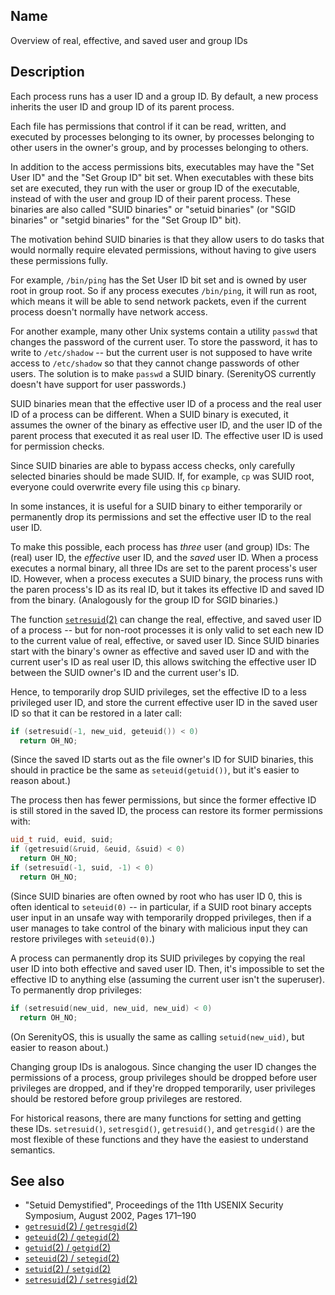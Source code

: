 ## Name

Overview of real, effective, and saved user and group IDs

## Description

Each process runs has a user ID and a group ID. By default, a new process inherits the user ID and group ID of its parent process.

Each file has permissions that control if it can be read, written, and executed by processes belonging to its owner, by processes belonging to other users in the owner's group, and by processes belonging to others.

In addition to the access permissions bits, executables may have the "Set User ID"  and the "Set Group ID" bit set. When executables with these bits set are executed, they run with the user or group ID of the executable, instead of with the user and group ID of their parent process. These binaries are also called "SUID binaries" or "setuid binaries" (or "SGID binaries" or "setgid binaries" for the "Set Group ID" bit).

The motivation behind SUID binaries is that they allow users to do tasks that would normally require elevated permissions, without having to give users these permissions fully.

For example, `/bin/ping` has the Set User ID bit set and is owned by user root in group root. So if any process executes `/bin/ping`, it will run as root, which means it will be able to send network packets, even if the current process doesn't normally have network access.

For another example, many other Unix systems contain a utility `passwd` that changes the password of the current user. To store the password, it has to write to `/etc/shadow` -- but the current user is not supposed to have write access to `/etc/shadow` so that they cannot change passwords of other users. The solution is to make `passwd` a SUID binary. (SerenityOS currently doesn't have support for user passwords.)

SUID binaries mean that the effective user ID of a process and the real user ID of a process can be different. When a SUID binary is executed, it assumes the owner of the binary as effective user ID, and the user ID of the parent process that executed it as real user ID. The effective user ID is used for permission checks.

Since SUID binaries are able to bypass access checks, only carefully selected binaries should be made SUID. If, for example, `cp` was SUID root, everyone could overwrite every file using this `cp` binary.

In some instances, it is useful for a SUID binary to either temporarily or permanently drop its permissions and set the effective user ID to the real user ID.

To make this possible, each process has *three* user (and group) IDs: The (real) user ID, the *effective* user ID, and the *saved* user ID. When a process executes a normal binary, all three IDs are set to the parent process's user ID. However, when a process executes a SUID binary, the process runs with the paren process's ID as its real ID, but it takes its effective ID and saved ID from the binary. (Analogously for the group ID for SGID binaries.)

The function [`setresuid`(2)](../man2/getresuid.md) can change the real, effective, and saved user ID of a process -- but for non-root processes it is only valid to set each new ID to the current value of real, effective, or saved user ID. Since SUID binaries start with the binary's owner as effective and saved user ID and with the current user's ID as real user ID, this allows switching the effective user ID between the SUID owner's ID and the current user's ID.

Hence, to temporarily drop SUID privileges, set the effective ID to a less privileged user ID, and store the current effective user ID in the saved user ID so that it can be restored in a later call:

```c++
if (setresuid(-1, new_uid, geteuid()) < 0)
  return OH_NO;
```

(Since the saved ID starts out as the file owner's ID for SUID binaries, this should in practice be the same as `seteuid(getuid())`, but it's easier to reason about.)

The process then has fewer permissions, but since the former effective ID is still stored in the saved ID, the process can restore its former permissions with:

```c++
uid_t ruid, euid, suid;
if (getresuid(&ruid, &euid, &suid) < 0)
  return OH_NO;
if (setresuid(-1, suid, -1) < 0)
  return OH_NO;
```

(Since SUID binaries are often owned by root who has user ID 0, this is often identical to `seteuid(0)` -- in particular, if a SUID root binary accepts user input in an unsafe way with temporarily dropped privileges, then if a user manages to take control of the binary with malicious input they can restore privileges with `seteuid(0)`.)

A process can permanently drop its SUID privileges by copying the real user ID into both effective and saved user ID. Then, it's impossible to set the effective ID to anything else (assuming the current user isn't the superuser). To permanently drop privileges:

```c++
if (setresuid(new_uid, new_uid, new_uid) < 0)
  return OH_NO;
```

(On SerenityOS, this is usually the same as calling `setuid(new_uid)`, but easier to reason about.)

Changing group IDs is analogous.  Since changing the user ID changes the permissions of a process, group privileges should be dropped before user privileges are dropped, and if they're dropped temporarily, user privileges should be restored before group privileges are restored.

For historical reasons, there are many functions for setting and getting these IDs. `setresuid()`, `setresgid()`, `getresuid()`, and `getresgid()` are the most flexible of these functions and they have the easiest to understand semantics.

## See also

* "Setuid Demystified", Proceedings of the 11th USENIX Security Symposium, August 2002, Pages 171–190
* [`getresuid`(2) / `getresgid`(2)](../man2/getresuid.md)
* [`geteuid`(2) / `getegid`(2)](../man2/geteuid.md)
* [`getuid`(2) / `getgid`(2)](../man2/getuid.md)
* [`seteuid`(2) / `setegid`(2)](../man2/seteuid.md)
* [`setuid`(2) / `setgid`(2)](../man2/setuid.md)
* [`setresuid`(2) / `setresgid`(2)](../man2/setresuid.md)
